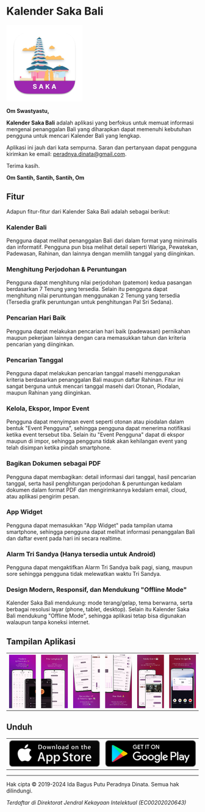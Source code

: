 # Kalender Saka Bali

<img src="./images/ic_launcher_macos.png" width="200">

**Om Swastyastu,**

**Kalender Saka Bali** adalah aplikasi yang berfokus untuk memuat informasi mengenai penanggalan Bali yang diharapkan dapat memenuhi kebutuhan pengguna untuk mencari Kalender Bali yang lengkap.

Aplikasi ini jauh dari kata sempurna. Saran dan pertanyaan dapat pengguna kirimkan ke email: peradnya.dinata@gmail.com.

Terima kasih.

**Om Santih, Santih, Santih, Om**

## Fitur

Adapun fitur-fitur dari Kalender Saka Bali adalah sebagai berikut:

### Kalender Bali
Pengguna dapat melihat penanggalan Bali dari dalam format yang minimalis dan informatif. Pengguna pun bisa melihat detail seperti Wariga, Pewatekan, Padewasan, Rahinan, dan lainnya dengan memilih tanggal yang diinginkan.

### Menghitung Perjodohan & Peruntungan
Pengguna dapat menghitung nilai perjodohan (patemon) kedua pasangan berdasarkan 7 Tenung yang tersedia. Selain itu pengguna dapat menghitung nilai peruntungan menggunakan 2 Tenung yang tersedia (Tersedia grafik peruntungan untuk penghitungan Pal Sri Sedana).

### Pencarian Hari Baik
Pengguna dapat melakukan pencarian hari baik (padewasan) pernikahan maupun pekerjaan lainnya dengan cara memasukkan tahun dan kriteria pencarian yang diinginkan.

### Pencarian Tanggal
Pengguna dapat melakukan pencarian tanggal masehi menggunakan kriteria berdasarkan penanggalan Bali maupun daftar Rahinan. Fitur ini sangat berguna untuk mencari tanggal masehi dari Otonan, Piodalan, maupun Rahinan yang diinginkan.

### Kelola, Ekspor, Impor Event
Pengguna dapat menyimpan event seperti otonan atau piodalan dalam bentuk "Event Pengguna", sehingga pengguna dapat menerima notifikasi ketika event tersebut tiba. Selain itu "Event Pengguna" dapat di ekspor maupun di impor, sehingga pengguna tidak akan kehilangan event yang telah disimpan ketika pindah smartphone.

### Bagikan Dokumen sebagai PDF
Pengguna dapat membagikan: detail informasi dari tanggal, hasil pencarian tanggal, serta hasil penghitungan perjodohan & peruntungan kedalam dokumen dalam format PDF dan mengirimkannya kedalam email, cloud, atau aplikasi pengirim pesan.

### App Widget
Pengguna dapat memasukkan "App Widget" pada tampilan utama smartphone, sehingga pengguna dapat melihat informasi penanggalan Bali dan daftar event pada hari ini secara realtime.

### Alarm Tri Sandya (Hanya tersedia untuk Android)
Pengguna dapat mengaktifkan Alarm Tri Sandya baik pagi, siang, maupun sore sehingga pengguna tidak melewatkan waktu Tri Sandya.

### Design Modern, Responsif, dan Mendukung "Offline Mode"
Kalender Saka Bali mendukung: mode terang/gelap, tema berwarna, serta berbagai resolusi layar (phone, tablet, desktop). Selain itu Kalender Saka Bali mendukung "Offline Mode", sehingga aplikasi tetap bisa digunakan walaupun tanpa koneksi internet.

## Tampilan Aplikasi

<table>
    <tr>
        <th>
            <img src="./images/0.jpeg" alt="Modern & Minimalis">
        </th>
        <th>
            <img src="./images/1.jpeg" alt="Fitur Lengkap">
        </th>
        <th>
            <img src="./images/2.jpeg" alt="Perjodohan & Peruntungan">
        </th>
        <th>
            <img src="./images/3.jpeg" alt="Hari Baik">
        </th>
        <th>
            <img src="./images/4.jpeg" alt="Kelola Event">
        </th>
        <th>
            <img src="./images/5.jpeg" alt="Home Widget">
        </th>
    </tr>
</table>

## Unduh

<table>
    <tr>
        <th>
            <a href="https://apps.apple.com/app/kalender-saka-bali/id6661022180"><img src="./images/app-store-logo.png" alt="App Store"></a>
        </th>
        <th>
            <a href="https://play.google.com/store/apps/details?id=com.peradnya.kalenderbali&pcampaignid=web_share"><img src="./images/google-play-logo.png" alt="Play Store">
        </th>
    </tr>
</table>

---

Hak cipta © 2019-2024 Ida Bagus Putu Peradnya Dinata. Semua hak dilindungi.

*Terdaftar di Direktorat Jendral Kekayaan Intelektual (EC00202020643)*